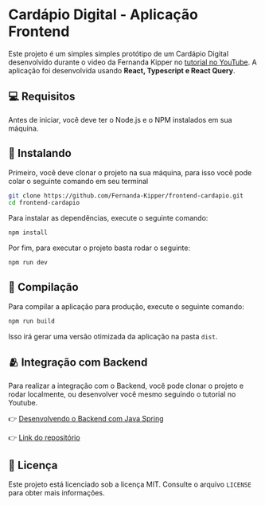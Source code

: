 # Cardápio Digital - Aplicação Frontend

Este projeto é um simples simples protótipo de um Cardápio Digital desenvolvido durante o video da Fernanda Kipper no [tutorial no YouTube](https://www.youtube.com/@kipperdev). A aplicação foi desenvolvida usando **React, Typescript e React Query**.

## 💻 Requisitos

Antes de iniciar, você deve ter o Node.js e o NPM instalados em sua máquina.

## 🚀 Instalando

Primeiro, você deve clonar o projeto na sua máquina, para isso você
pode colar o seguinte comando em seu terminal

```bash
git clone https://github.com/Fernanda-Kipper/frontend-cardapio.git
cd frontend-cardapio
```

Para instalar as dependências, execute o seguinte comando:

```bash
npm install
```

Por fim, para executar o projeto basta rodar o seguinte:

```bash
npm run dev
```

## 🔧 Compilação

Para compilar a aplicação para produção, execute o seguinte comando:

```bash
npm run build
```
Isso irá gerar uma versão otimizada da aplicação na pasta `dist`.

## 🫂 Integração com Backend

Para realizar a integração com o Backend, você pode clonar o projeto e rodar localmente, ou desenvolver você mesmo seguindo o tutorial no Youtube.

👉 [Desenvolvendo o Backend com Java Spring](https://www.youtube.com/watch?v=lUVureR5GqI&t=239s)

👉 [Link do repositório](https://github.com/Fernanda-Kipper/backend-cardapio-digital)

## 📝 Licença

Este projeto está licenciado sob a licença MIT. Consulte o arquivo `LICENSE` para obter mais informações.
